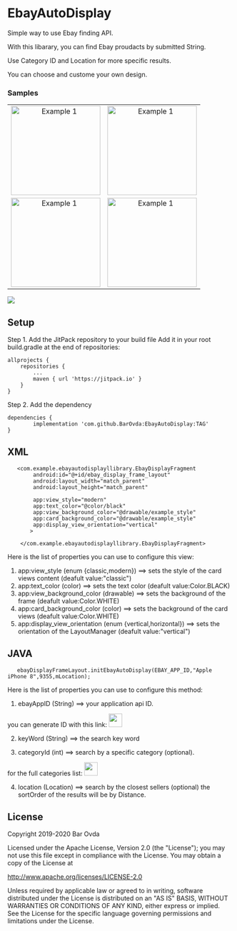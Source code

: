 # EbayAutoDisplay

Simple way to use Ebay finding API.

With this libarary, you can find Ebay proudacts by submitted String.

Use Category ID and Location for more specific results.

You can choose and custome your own design.
### Samples
|   |   |
|:-:|:-:|
 <img  src="/sample 1.gif" alt="Example 1" width="200" style="max-width:100%;"> | <img  src="/sample 2.gif" alt="Example 1" width="200" style="max-width:100%;"> 
 |<img src="/sample 3.gif" alt="Example 1" width="200" style="max-width:100%;"> |<img src="/sample 4.gif" alt="Example 1" width="200" style="max-width:100%;"> 



[![](https://jitpack.io/v/BarOvda/EbayAutoDisplay.svg)](https://jitpack.io/#BarOvda/EbayAutoDisplay)

## Setup

Step 1. Add the JitPack repository to your build file
Add it in your root build.gradle at the end of repositories:

	allprojects {
		repositories {
			...
			maven { url 'https://jitpack.io' }
		}
	}
Step 2. Add the dependency

	dependencies {
	        implementation 'com.github.BarOvda:EbayAutoDisplay:TAG'
	}
	
	
	
## XML
```
   <com.example.ebayautodisplayllibrary.EbayDisplayFragment
        android:id="@+id/ebay_display_frame_layout"
        android:layout_width="match_parent"
        android:layout_height="match_parent"
        
        app:view_style="modern"
        app:text_color="@color/black"
        app:view_background_color="@drawable/example_style"
        app:card_background_color="@drawable/example_style"
        app:display_view_orientation="vertical"
       >

    </com.example.ebayautodisplayllibrary.EbayDisplayFragment>

```
Here is the list of properties you can use to configure this view:
 1. app:view_style (enum {classic,modern})  ==> sets the style of the card views content (deafult value:"classic")
 2. app:text_color (color) ==> sets the text color (deafult value:Color.BLACK)
 3. app:view_background_color (drawable)  ==> sets the background of the frame (deafult value:Color.WHITE)
 4. app:card_background_color (color) ==> sets the background of the card views (deafult value:Color.WHITE)
 5. app:display_view_orientation (enum {vertical,horizontal}) ==> sets the orientation of the LayoutManager (deafult value:"vertical")

## JAVA
```
   ebayDisplayFrameLayout.initEbayAutoDisplay(EBAY_APP_ID,"Apple iPhone 8",9355,mLocation);
```
Here is the list of properties you can use to configure this method:
 1. ebayAppID (String)  ==> your application api ID. 
 
 you can generate ID with this link: <a href="https://developer.ebay.com/tools/quick-start "><img src="https://cdn2.iconfinder.com/data/icons/social-icons-circular-color/512/ebay-512.png" width="30" height="30"/></a>
 
 2. keyWord (String) ==> the search key word
 
 3. categoryId (int)  ==> search by a specific category (optional). 
 
 for the full categories list: <a href="https://pages.ebay.com/sellerinformation/news/fallupdate16/category-and-item.html"><img src="https://cdn2.iconfinder.com/data/icons/social-icons-circular-color/512/ebay-512.png" width="30" height="30"/></a> 
 
 4. location (Location) ==> search by the closest sellers (optional)
    the sortOrder of the results will be by Distance.

## License
 Copyright 2019-2020 Bar Ovda

Licensed under the Apache License, Version 2.0 (the "License");
you may not use this file except in compliance with the License.
You may obtain a copy of the License at

   http://www.apache.org/licenses/LICENSE-2.0

Unless required by applicable law or agreed to in writing, software
distributed under the License is distributed on an "AS IS" BASIS,
WITHOUT WARRANTIES OR CONDITIONS OF ANY KIND, either express or implied.
See the License for the specific language governing permissions and
limitations under the License.
 
